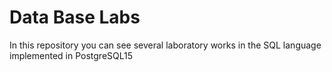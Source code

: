 # Data Base Labs
 
In this repository you can see several laboratory works in the SQL language implemented in PostgreSQL15
 
